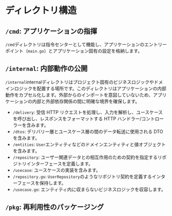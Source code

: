 # ディレクトリ構造

## `/cmd`: アプリケーションの指揮

`/cmd`ディレクトリは指令センターとして機能し、アプリケーションのエントリーポイント（`main.go`）とアプリケーション固有の設定を格納します。

## `/internal`: 内部動作の公開

`/internal`internalディレクトリはプロジェクト固有のビジネスロジックやドメインロジックを配置する場所です。このディレクトリはアプリケーションの内部動作をカプセル化します。外部からのインポートを意図していないため、アプリケーションの内部と外部依存関係の間に明確な境界を確保します。

- `/delivery`: 受信 HTTP リクエストを処理し、入力を解析し、ユースケースを呼び出し、レスポンスをフォーマットする HTTP ハンドラー/コントローラーを含みます。
- `/dtos`: デリバリー層とユースケース層の間のデータ転送に使用される DTO を含みます。
- `/entities`: `User`エンティティなどのドメインエンティティと値オブジェクトを含みます。
- `/repository`: ユーザー関連データとの相互作用のための契約を指定するリポジトリインターフェースを定義します。
- `/usecase`: ユースケースの実装を含みます。
- `/repository.go`: `UserRepository`のようなリポジトリ契約を定義するインターフェースを保持します。
- `/usecase.go`: エンティティ内に収まらないビジネスロジックを収容します。

## `/pkg`: 再利用性のパッケージング
